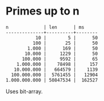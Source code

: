 Primes up to n
==============

    n             | len      | ms
    --------------+----------+--------
               10 |        5 |      50
              100 |       25 |      50
            1.000 |      169 |      50
           10.000 |     1229 |      50
          100.000 |     9592 |      65
        1.000.000 |    78498 |     157
       10.000.000 |   664579 |    1139
      100.000.000 |  5761455 |   12904
    1.000.000.000 | 50847534 |  162527

Uses bit-array.
